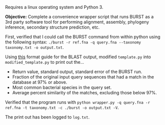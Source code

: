 Requires a linux operating system and Python 3.

**Objective:** Complete a convenience wrapper script that runs BURST as a 3rd party software tool for performing alignment, assembly, phylogeny inference, secondary structure prediction, etc. 

First, verified that I could call the BURST command from within python using the following syntax: `./burst -r ref.fna -q query.fna --taxonomy taxonomy.txt -o output.txt`. 

Using [this](https://github.com/seqan/lambda/wiki/BLAST-Output-Formats) format guide for the BLAST output, modified `template.py` into `modified_template.py` to print out the...
- Return value, standard output, standard error of the BURST run. 
- Fraction of the original input query sequences that had a match in the database at 97% or above. 
- Most common bacterial species in the query set. 
- Average percent similarity of the matches, excluding those below 97%. 

Verified that the program runs with `python wrapper.py -q query.fna -r ref.fna -t taxonomy.txt -c ./burst -o output.txt -V`. 

The print out has been logged to `log.txt`.
